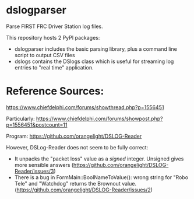 # dslogparser
Parse FIRST FRC Driver Station log files.

This repository hosts 2 PyPI packages:
* dslogparser includes the basic parsing library, plus a command line script to output CSV files
* dslogs contains the DSlogs class which is useful for streaming log entries to "real time" application.

# Reference Sources:
  https://www.chiefdelphi.com/forums/showthread.php?p=1556451

Particularly:
  https://www.chiefdelphi.com/forums/showpost.php?p=1556451&postcount=11
  
Program: https://github.com/orangelight/DSLOG-Reader

However, DSLog-Reader does not seem to be fully correct:
* It unpacks the "packet loss" value as a *signed* integer. Unsigned gives more sensible answers (https://github.com/orangelight/DSLOG-Reader/issues/3)
* There is a bug in FormMain::BoolNameToValue(): wrong string for "Robo Tele" and "Watchdog" returns the Brownout value. (https://github.com/orangelight/DSLOG-Reader/issues/2)
